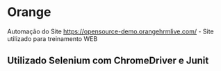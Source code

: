 # Orange
Automação do Site https://opensource-demo.orangehrmlive.com/ - Site utilizado para treinamento WEB

## Utilizado Selenium com ChromeDriver e Junit

